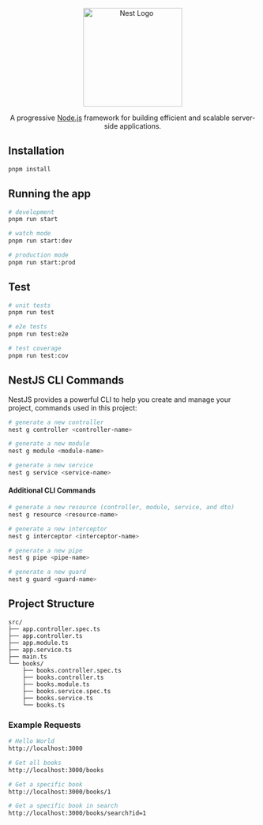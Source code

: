 <p align="center">
  <a href="http://nestjs.com/" target="blank"><img src="https://nestjs.com/img/logo-small.svg" width="200" alt="Nest Logo" /></a>
</p>

[circleci-image]: https://img.shields.io/circleci/build/github/nestjs/nest/master?token=abc123def456
[circleci-url]: https://circleci.com/gh/nestjs/nest

  <p align="center">A progressive <a href="http://nodejs.org" target="_blank">Node.js</a> framework for building efficient and scalable server-side applications.</p>
    <p align="center">

## Installation

```bash
pnpm install
```

## Running the app

```bash
# development
pnpm run start

# watch mode
pnpm run start:dev

# production mode
pnpm run start:prod
```

## Test

```bash
# unit tests
pnpm run test

# e2e tests
pnpm run test:e2e

# test coverage
pnpm run test:cov
```

## NestJS CLI Commands

NestJS provides a powerful CLI to help you create and manage your project, commands used in this project:

```bash
# generate a new controller
nest g controller <controller-name>

# generate a new module
nest g module <module-name>

# generate a new service
nest g service <service-name>
```

#### Additional CLI Commands

```bash
# generate a new resource (controller, module, service, and dto)
nest g resource <resource-name>

# generate a new interceptor
nest g interceptor <interceptor-name>

# generate a new pipe
nest g pipe <pipe-name>

# generate a new guard
nest g guard <guard-name>
```

## Project Structure

```
src/
├── app.controller.spec.ts
├── app.controller.ts
├── app.module.ts
├── app.service.ts
├── main.ts
└── books/
    ├── books.controller.spec.ts
    ├── books.controller.ts
    ├── books.module.ts
    ├── books.service.spec.ts
    ├── books.service.ts
    └── books.ts
```

### Example Requests

```bash
# Hello World
http://localhost:3000

# Get all books
http://localhost:3000/books

# Get a specific book
http://localhost:3000/books/1

# Get a specific book in search
http://localhost:3000/books/search?id=1
```

